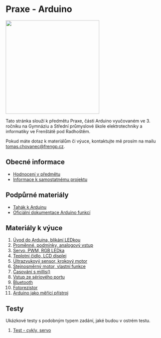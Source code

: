 # Praxe - Arduino

<img src="https://github.com/user-attachments/assets/63f53169-3490-4967-8baf-041eefeb903b" width="300"/>

Tato stránka slouží k předmětu Praxe, části Arduino vyučovaném ve 3. ročníku na Gymnáziu a Střední průmyslové škole elektrotechniky a informatiky ve Frenštátě pod Radhoštěm.

Pokud máte dotaz k materiálům či výuce, kontaktujte mě prosím na mailu tomas.chovanec@frengp.cz.

## Obecné informace
- [Hodnocení v předmětu](Hodnoceni_predmetu.md)
- [Informace k samostatnému projektu](Projekt.md)


## Podpůrné materiály
- [Tahák k Arduinu](/prezentace/Arduino_tahak.pdf)
- [Oficiální dokumentace Arduino funkcí](https://docs.arduino.cc/language-reference/)

## Materiály k výuce
1. [Úvod do Arduina, blikání LEDkou](01_lekce.md)
1. [Proměnné, podmínky, analogový vstup](02_lekce.md)
1. [Servo, PWM, RGB LEDka](03_lekce.md)
1. [Teplotní čidlo, LCD displej](04_lekce.md)
1. [Ultrazvukový sensor, krokový motor](05_lekce.md)
1. [Stejnosměrný motor, vlastní funkce](06_lekce.md)
1. [Časování s millis()](07_lekce.md)
1. [Vstup ze sériového portu](08_lekce.md)
1. [Bluetooth](10_lekce.md)
1. [Fotorezistor](11_lekce.md)
1. [Arduino jako měřící přístroj](12_lekce.md)

    
<!---
- [Zadání E3A](Zadani_projektu_E3A_sk_2.md)
- [Zadání E3B](Zadani_projektu_E3B_sk_2.md)

13. [Závěr](13_zaver.md)
--->

## Testy
Ukázkové testy s podobným typem zadání, jaké budou v ostrém testu. 

1. [Test - cykly, servo](Test_1.md)

<!---
2. [Program ve dvojicích](09_lekce.md)
--->
